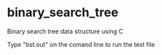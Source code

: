 # binary_search_tree
Binary search tree data structure using C

Type "bst.out" on the comand line to run the test file
